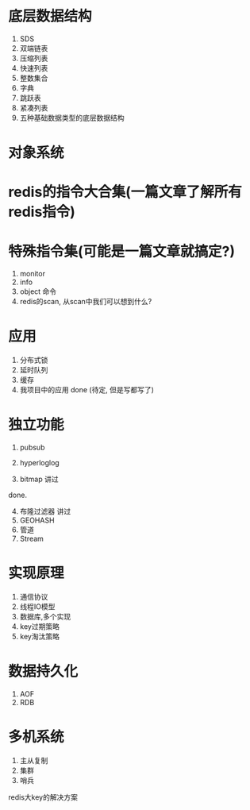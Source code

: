 
# 底层数据结构

1. SDS
2. 双端链表
3. 压缩列表
4. 快速列表
5. 整数集合
6. 字典
7. 跳跃表
8. 紧凑列表
9. 五种基础数据类型的底层数据结构

# 对象系统
# redis的指令大合集(一篇文章了解所有redis指令)
# 特殊指令集(可能是一篇文章就搞定?)
1. monitor
2. info
4. object 命令
3. redis的scan, 从scan中我们可以想到什么?

# 应用
1. 分布式锁
2. 延时队列
3. 缓存
4. 我项目中的应用 done (待定, 但是写都写了)


# 独立功能

1. pubsub
2. hyperloglog


3. bitmap 讲过

done.

4. 布隆过滤器 讲过
5. GEOHASH
6. 管道
7. Stream

# 实现原理
1. 通信协议
2. 线程IO模型
3. 数据库,多个实现
4. key过期策略
5. key淘汰策略

# 数据持久化
1. AOF
2. RDB

# 多机系统
1. 主从复制
2. 集群
3. 哨兵




redis大key的解决方案